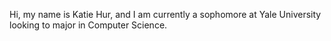Hi, my name is Katie Hur, and I am currently a sophomore at Yale University looking to major in Computer Science.

<!---
katiehur5/katiehur5 is a ✨ special ✨ repository because its `README.md` (this file) appears on your GitHub profile.
You can click the Preview link to take a look at your changes.
--->

